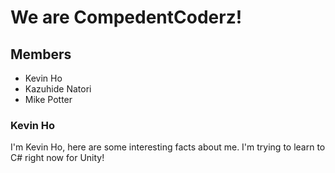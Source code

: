 # We are CompedentCoderz!

## Members
- Kevin Ho 
- Kazuhide Natori
- Mike Potter

### Kevin Ho
I'm Kevin Ho, here are some interesting facts about me. I'm trying to learn to C# right now for Unity!